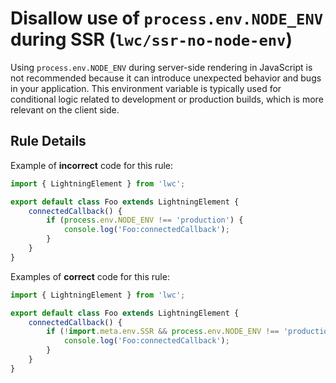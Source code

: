 # Disallow use of `process.env.NODE_ENV` during SSR (`lwc/ssr-no-node-env`)

Using `process.env.NODE_ENV` during server-side rendering in JavaScript is not recommended because it can introduce unexpected behavior and bugs in your application. This environment variable is typically used for conditional logic related to development or production builds, which is more relevant on the client side.

## Rule Details

Example of **incorrect** code for this rule:

```js
import { LightningElement } from 'lwc';

export default class Foo extends LightningElement {
    connectedCallback() {
        if (process.env.NODE_ENV !== 'production') {
            console.log('Foo:connectedCallback');
        }
    }
}
```

Examples of **correct** code for this rule:

```js
import { LightningElement } from 'lwc';

export default class Foo extends LightningElement {
    connectedCallback() {
        if (!import.meta.env.SSR && process.env.NODE_ENV !== 'production') {
            console.log('Foo:connectedCallback');
        }
    }
}
```
